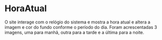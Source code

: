 # HoraAtual
O site interage com o relógio do sistema  e mostra a hora atual e altera a imagem e cor do fundo conforme o período do dia. Foram acrescentadas 3 imagens, uma para manhã, outra para a tarde e a última para a noite. 
